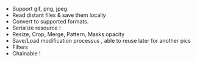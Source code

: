 
- Support gif, png, jpeg
- Read distant files & save them locally
- Convert to supported formats.
- Serialize resource !
- Resize, Crop, Merge, Pattern, Masks opacity
- Save/Load modification processus , able to reuse later for another pics
- Filters
- Chainable !